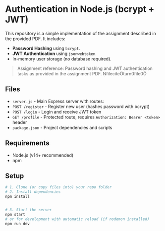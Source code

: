 # Authentication in Node.js (bcrypt + JWT)


This repository is a simple implementation of the assignment described in the provided PDF. It includes:


- **Password Hashing** using `bcrypt`.
- **JWT Authentication** using `jsonwebtoken`.
- In-memory user storage (no database required).


> Assignment reference: Password hashing and JWT authentication tasks as provided in the assignment PDF. fileciteturn0file0


## Files


- `server.js` - Main Express server with routes:
- `POST /register` - Register new user (hashes password with bcrypt)
- `POST /login` - Login and receive JWT token
- `GET /profile` - Protected route, requires `Authorization: Bearer <token>` header
- `package.json` - Project dependencies and scripts


## Requirements


- Node.js (v14+ recommended)
- npm


## Setup


```bash
# 1. Clone (or copy files into) your repo folder
# 2. Install dependencies
npm install


# 3. Start the server
npm start
# or for development with automatic reload (if nodemon installed)
npm run dev
